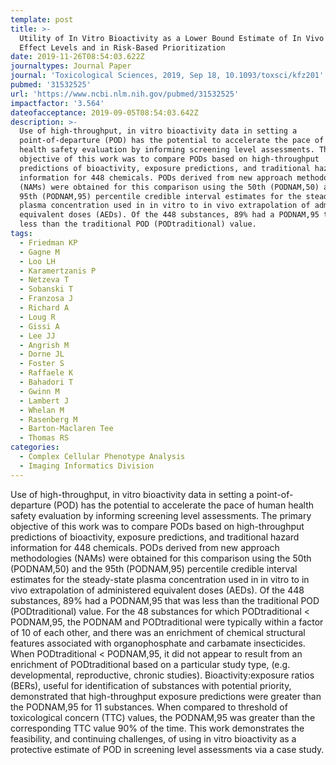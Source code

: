 ```yaml
---
template: post
title: >-
  Utility of In Vitro Bioactivity as a Lower Bound Estimate of In Vivo Adverse
  Effect Levels and in Risk-Based Prioritization
date: 2019-11-26T08:54:03.622Z
journaltypes: Journal Paper
journal: 'Toxicological Sciences, 2019, Sep 18, 10.1093/toxsci/kfz201'
pubmed: '31532525'
url: 'https://www.ncbi.nlm.nih.gov/pubmed/31532525'
impactfactor: '3.564'
dateofacceptance: 2019-09-05T08:54:03.642Z
description: >-
  Use of high-throughput, in vitro bioactivity data in setting a
  point-of-departure (POD) has the potential to accelerate the pace of human
  health safety evaluation by informing screening level assessments. The primary
  objective of this work was to compare PODs based on high-throughput
  predictions of bioactivity, exposure predictions, and traditional hazard
  information for 448 chemicals. PODs derived from new approach methodologies
  (NAMs) were obtained for this comparison using the 50th (PODNAM,50) and the
  95th (PODNAM,95) percentile credible interval estimates for the steady-state
  plasma concentration used in in vitro to in vivo extrapolation of administered
  equivalent doses (AEDs). Of the 448 substances, 89% had a PODNAM,95 that was
  less than the traditional POD (PODtraditional) value. 
tags:
  - Friedman KP
  - Gagne M
  - Loo LH
  - Karamertzanis P
  - Netzeva T
  - Sobanski T
  - Franzosa J
  - Richard A
  - Loug R
  - Gissi A
  - Lee JJ
  - Angrish M
  - Dorne JL
  - Foster S
  - Raffaele K
  - Bahadori T
  - Gwinn M
  - Lambert J
  - Whelan M
  - Rasenberg M
  - Barton-Maclaren Tee
  - Thomas RS
categories:
  - Complex Cellular Phenotype Analysis
  - Imaging Informatics Division
---
```

Use of high-throughput, in vitro bioactivity data in setting a point-of-departure (POD) has the potential to accelerate the pace of human health safety evaluation by informing screening level assessments. The primary objective of this work was to compare PODs based on high-throughput predictions of bioactivity, exposure predictions, and traditional hazard information for 448 chemicals. PODs derived from new approach methodologies (NAMs) were obtained for this comparison using the 50th (PODNAM,50) and the 95th (PODNAM,95) percentile credible interval estimates for the steady-state plasma concentration used in in vitro to in vivo extrapolation of administered equivalent doses (AEDs). Of the 448 substances, 89% had a PODNAM,95 that was less than the traditional POD (PODtraditional) value. For the 48 substances for which PODtraditional < PODNAM,95, the PODNAM and PODtraditional were typically within a factor of 10 of each other, and there was an enrichment of chemical structural features associated with organophosphate and carbamate insecticides. When PODtraditional < PODNAM,95, it did not appear to result from an enrichment of PODtraditional based on a particular study type, (e.g. developmental, reproductive, chronic studies). Bioactivity:exposure ratios (BERs), useful for identification of substances with potential priority, demonstrated that high-throughput exposure predictions were greater than the PODNAM,95 for 11 substances. When compared to threshold of toxicological concern (TTC) values, the PODNAM,95 was greater than the corresponding TTC value 90% of the time. This work demonstrates the feasibility, and continuing challenges, of using in vitro bioactivity as a protective estimate of POD in screening level assessments via a case study.
